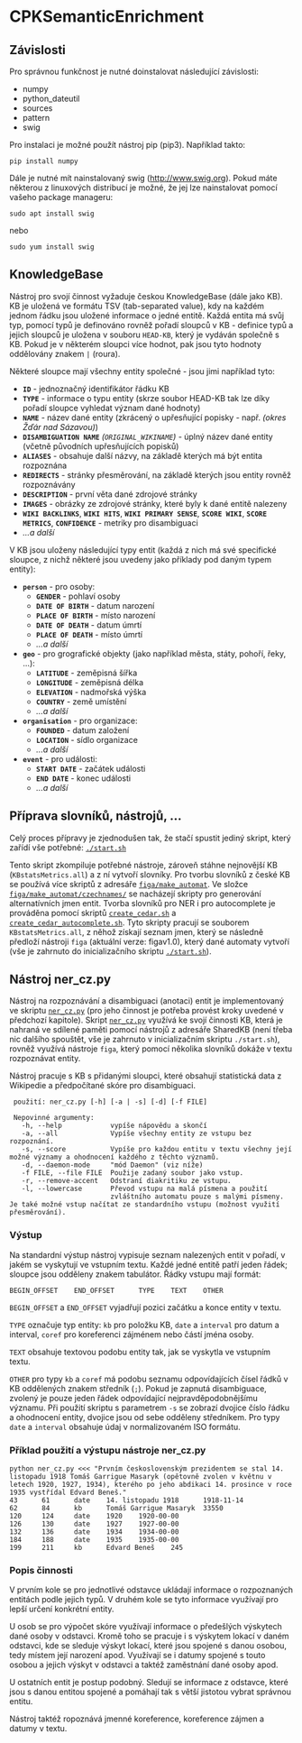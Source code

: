 # CPKSemanticEnrichment

## Závislosti
Pro správnou funkčnost je nutné doinstalovat následující závislosti:
* numpy
* python_dateutil
* sources
* pattern
* swig

Pro instalaci je možné použít nástroj pip (pip3). Například takto:

    pip install numpy

Dále je nutné mít nainstalovaný swig (http://www.swig.org). Pokud máte některou z linuxových distribucí je možné, že jej lze nainstalovat pomocí vašeho package manageru:

    sudo apt install swig

nebo

    sudo yum install swig

## KnowledgeBase

Nástroj pro svojí činnost vyžaduje českou KnowledgeBase (dále jako KB). KB je uložená ve formátu TSV (tab-separated value), kdy na každém jednom řádku jsou uložené informace o jedné entitě. Každá entita má svůj typ, pomocí typů je definováno rovněž pořadí sloupců v KB - definice typů a jejich sloupců je uložena v souboru `HEAD-KB`, který je vydáván společně s KB. Pokud je v některém sloupci více hodnot, pak jsou tyto hodnoty oddělovány znakem `|` (roura).

Některé sloupce mají všechny entity společné - jsou jimi například tyto:
* **`ID`** - jednoznačný identifikátor řádku KB
* **`TYPE`** - informace o typu entity (skrze soubor HEAD-KB tak lze díky pořadí sloupce vyhledat význam dané hodnoty)
* **`NAME`** - název dané entity (zkrácený o upřesňující popisky - např. *(okres Žďár nad Sázavou)*)
* **`DISAMBIGUATION NAME`** *(`ORIGINAL_WIKINAME`)* - úplný název dané entity (včetně původních upřesňujících popisků)
* **`ALIASES`** - obsahuje další názvy, na základě kterých má být entita rozpoznána
* **`REDIRECTS`** - stránky přesměrování, na základě kterých jsou entity rovněž rozpoznávány
* **`DESCRIPTION`** - první věta dané zdrojové stránky
* **`IMAGES`** - obrázky ze zdrojové stránky, které byly k dané entitě nalezeny
* **`WIKI BACKLINKS`**, **`WIKI HITS`**, **`WIKI PRIMARY SENSE`**, **`SCORE WIKI`**, **`SCORE METRICS`**, **`CONFIDENCE`** - metriky pro disambiguaci
* *...a další*

V KB jsou uloženy následující typy entit (každá z nich má své specifické sloupce, z nichž některé jsou uvedeny jako příklady pod daným typem entity):
* **`person`** - pro osoby:
  * **`GENDER`** - pohlaví osoby
  * **`DATE OF BIRTH`** - datum narození
  * **`PLACE OF BIRTH`** - místo narození
  * **`DATE OF DEATH`** - datum úmrtí
  * **`PLACE OF DEATH`** - místo úmrtí
  * *...a další*
* **`geo`** - pro grografické objekty (jako například města, státy, pohoří, řeky, ...):
  * **`LATITUDE`** - zeměpisná šířka
  * **`LONGITUDE`** - zeměpisná délka
  * **`ELEVATION`** - nadmořská výška
  * **`COUNTRY`** - země umístění
  * *...a další*
* **`organisation`** - pro organizace:
  * **`FOUNDED`** - datum založení
  * **`LOCATION`** - sídlo organizace
  * *...a další*
* **`event`** - pro události:
  * **`START DATE`** - začátek události
  * **`END DATE`** - konec události
  * *...a další*

## Příprava slovníků, nástrojů, ...
Celý proces přípravy je zjednodušen tak, že stačí spustit jediný skript, který zařídí vše potřebné:
[`./start.sh`](start.sh)

Tento skript zkompiluje potřebné nástroje, zároveň stáhne nejnovější KB (`KBstatsMetrics.all`) a z ní vytvoří slovníky. Pro tvorbu slovníků z české KB se používá více skriptů z adresáře [`figa/make_automat`](figa/make_automat). Ve složce [`figa/make_automat/czechnames/`](figa/make_automat/czechnames/) se nacházejí skripty pro generování alternatívních jmen entit. 
Tvorba slovníků pro NER i pro autocomplete je prováděna pomocí skriptů [`create_cedar.sh`](figa/make_automat/create_cedar.sh) a [`create_cedar_autocomplete.sh`](figa/make_automat/create_cedar_autocomplete.sh). Tyto skripty pracují se souborem `KBstatsMetrics.all`, z něhož získají seznam jmen, který se následně předloží nástroji `figa` (aktuální verze: figav1.0), který dané automaty vytvoří (vše je zahrnuto do inicializačního skriptu [`./start.sh`](start.sh)).

## Nástroj ner_cz.py

Nástroj na rozpoznávání a disambiguaci (anotaci) entit je implementovaný ve skriptu [`ner_cz.py`](ner_cz.py) (pro jeho činnost je potřeba provést kroky uvedené v předchozí kapitole). Skript [`ner_cz.py`](ner_cz.py) využívá ke svojí činnosti KB, která je nahraná ve sdílené paměti pomocí nástrojů z adresáře SharedKB (není třeba nic dalšího spouštět, vše je zahrnuto v inicializačním skriptu `./start.sh`), rovněž využívá nástroje `figa`, který pomocí několika slovníků dokáže v textu rozpoznávat entity. 

Nástroj pracuje s KB s přidanými sloupci, které obsahují statistická data z Wikipedie a předpočítané skóre pro disambiguaci.

```
 použití: ner_cz.py [-h] [-a | -s] [-d] [-f FILE]

 Nepovinné argumenty:
   -h, --help            vypíše nápovědu a skončí
   -a, --all             Vypíše všechny entity ze vstupu bez rozpoznání.
   -s, --score           Vypíše pro každou entitu v textu všechny její možné významy a ohodnocení každého z těchto významů.
   -d, --daemon-mode     "mód Daemon" (viz níže)
   -f FILE, --file FILE  Použije zadaný soubor jako vstup.
   -r, --remove-accent   Odstraní diakritiku ze vstupu.
   -l, --lowercase       Převod vstupu na malá písmena a použití
                         zvláštního automatu pouze s malými písmeny.
Je také možné vstup načítat ze standardního vstupu (možnost využití přesměrování).
```

### Výstup

Na standardní výstup nástroj vypisuje seznam nalezených entit v pořadí, v jakém se vyskytují ve vstupním textu. Každé jedné entitě patří jeden řádek; sloupce jsou odděleny znakem tabulátor. Řádky vstupu mají formát:

```
BEGIN_OFFSET    END_OFFSET      TYPE    TEXT    OTHER
```

`BEGIN_OFFSET` a `END_OFFSET` vyjadřují pozici začátku a konce entity v textu.

`TYPE` označuje typ entity: `kb` pro položku KB, `date` a `interval` pro datum a interval, `coref` pro koreferenci zájménem nebo částí jména osoby.

`TEXT` obsahuje textovou podobu entity tak, jak se vyskytla ve vstupním textu.

`OTHER` pro typy `kb` a `coref` má podobu seznamu odpovídajících čísel řádků v KB oddělených znakem středník (`;`). Pokud je zapnutá disambiguace, zvolený je pouze jeden řádek odpovídající nejpravděpodobnějšímu významu. Při použití skriptu s parametrem `-s` se zobrazí dvojice číslo řádku a ohodnocení entity, dvojice jsou od sebe odděleny středníkem. Pro typy `date` a `interval` obsahuje údaj v normalizovaném ISO formátu.

### Příklad použití a výstupu nástroje ner_cz.py
```
python ner_cz.py <<< "Prvním československým prezidentem se stal 14. listopadu 1918 Tomáš Garrigue Masaryk (opětovně zvolen v květnu v letech 1920, 1927, 1934), kterého po jeho abdikaci 14. prosince v roce 1935 vystřídal Edvard Beneš."
43      61      date    14. listopadu 1918      1918-11-14
62      84      kb      Tomáš Garrigue Masaryk  33550
120     124     date    1920    1920-00-00
126     130     date    1927    1927-00-00
132     136     date    1934    1934-00-00
184     188     date    1935    1935-00-00
199     211     kb      Edvard Beneš    245
```

### Popis činnosti
V prvním kole se pro jednotlivé odstavce ukládají informace o rozpoznaných entitách podle jejich typů. V druhém kole se tyto informace využívají pro lepší určení konkrétní entity.

U osob se pro výpočet skóre využívají informace o předešlých výskytech dané osoby v odstavci. Kromě toho se pracuje i s výskytem lokací v daném odstavci, kde se sleduje výskyt lokací, které jsou spojené s danou osobou, tedy místem její narození apod. Využívají se i datumy spojené s touto osobou a jejich výskyt v odstavci a taktéž zaměstnání dané osoby apod.

U ostatních entit je postup podobný. Sledují se informace z odstavce, které jsou s danou entitou spojené a pomáhají tak s větší jistotou vybrat správnou entitu.

Nástroj taktéž ropoznává jmenné koreference, koreference zájmen a datumy v textu.
